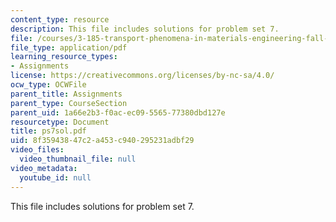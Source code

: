 ```yaml
---
content_type: resource
description: This file includes solutions for problem set 7.
file: /courses/3-185-transport-phenomena-in-materials-engineering-fall-2003/8f35943847c2a453c940295231adbf29_ps7sol.pdf
file_type: application/pdf
learning_resource_types:
- Assignments
license: https://creativecommons.org/licenses/by-nc-sa/4.0/
ocw_type: OCWFile
parent_title: Assignments
parent_type: CourseSection
parent_uid: 1a66e2b3-f0ac-ec09-5565-77380dbd127e
resourcetype: Document
title: ps7sol.pdf
uid: 8f359438-47c2-a453-c940-295231adbf29
video_files:
  video_thumbnail_file: null
video_metadata:
  youtube_id: null
---
```

This file includes solutions for problem set 7.